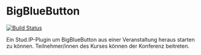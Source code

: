 BigBlueButton
=============

[![Build Status](https://travis-ci.org/virtUOS/studip-bigbluebutton.svg?branch=master)](https://travis-ci.org/virtUOS/studip-bigbluebutton)

Ein Stud.IP-Plugin um BigBlueButton aus einer Veranstaltung heraus starten zu können.
Teilnehmer/innen des Kurses können der Konferenz beitreten.
